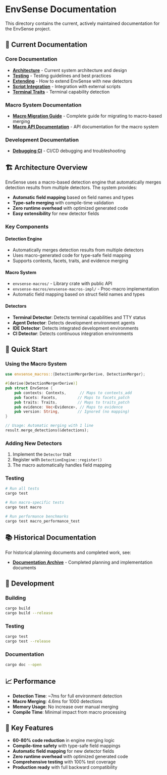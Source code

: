 # EnvSense Documentation

This directory contains the current, actively maintained documentation for the
EnvSense project.

## 📁 Current Documentation

### **Core Documentation**

- **[Architecture](architecture.md)** - Current system architecture and design
- **[Testing](testing.md)** - Testing guidelines and best practices
- **[Extending](extending.md)** - How to extend EnvSense with new detectors
- **[Script Integration](script-integration.md)** - Integration with external
  scripts
- **[Terminal Traits](terminal-traits.md)** - Terminal capability detection

### **Macro System Documentation**

- **[Macro Migration Guide](macro-migration-guide.md)** - Complete guide for
  migrating to macro-based merging
- **[Macro API Documentation](../envsense-macros/src/lib.rs)** - API
  documentation for the macro system

### **Development Documentation**

- **[Debugging CI](debugging-ci.md)** - CI/CD debugging and troubleshooting

## 🏗️ Architecture Overview

EnvSense uses a macro-based detection engine that automatically merges detection
results from multiple detectors. The system provides:

- **Automatic field mapping** based on field names and types
- **Type-safe merging** with compile-time validation
- **Zero runtime overhead** with optimized generated code
- **Easy extensibility** for new detector fields

### **Key Components**

#### **Detection Engine**

- Automatically merges detection results from multiple detectors
- Uses macro-generated code for type-safe field mapping
- Supports contexts, facets, traits, and evidence merging

#### **Macro System**

- `envsense-macros/` - Library crate with public API
- `envsense-macros/envsense-macros-impl/` - Proc-macro implementation
- Automatic field mapping based on struct field names and types

#### **Detectors**

- **Terminal Detector**: Detects terminal capabilities and TTY status
- **Agent Detector**: Detects development environment agents
- **IDE Detector**: Detects integrated development environments
- **CI Detector**: Detects continuous integration environments

## 🚀 Quick Start

### **Using the Macro System**

```rust
use envsense_macros::{DetectionMergerDerive, DetectionMerger};

#[derive(DetectionMergerDerive)]
pub struct EnvSense {
    pub contexts: Contexts,      // Maps to contexts_add
    pub facets: Facets,         // Maps to facets_patch
    pub traits: Traits,         // Maps to traits_patch
    pub evidence: Vec<Evidence>, // Maps to evidence
    pub version: String,        // Ignored (no mapping)
}

// Usage: Automatic merging with 1 line
result.merge_detections(&detections);
```

### **Adding New Detectors**

1. Implement the `Detector` trait
2. Register with `DetectionEngine::register()`
3. The macro automatically handles field mapping

### **Testing**

```bash
# Run all tests
cargo test

# Run macro-specific tests
cargo test macro

# Run performance benchmarks
cargo test macro_performance_test
```

## 📚 Historical Documentation

For historical planning documents and completed work, see:

- **[Documentation Archive](archive/)** - Completed planning and implementation
  documents

## 🔧 Development

### **Building**

```bash
cargo build
cargo build --release
```

### **Testing**

```bash
cargo test
cargo test --release
```

### **Documentation**

```bash
cargo doc --open
```

## 📈 Performance

- **Detection Time**: ~7ms for full environment detection
- **Macro Merging**: 4.6ms for 1000 detections
- **Memory Usage**: No increase over manual merging
- **Compile Time**: Minimal impact from macro processing

## 🎯 Key Features

- **60-80% code reduction** in engine merging logic
- **Compile-time safety** with type-safe field mappings
- **Automatic field mapping** for new detector fields
- **Zero runtime overhead** with optimized generated code
- **Comprehensive testing** with 100% test coverage
- **Production ready** with full backward compatibility
